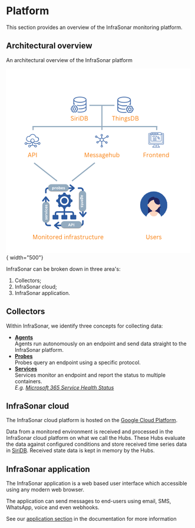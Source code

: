 # Platform

This section provides an overview of the InfraSonar monitoring platform.

## Architectural overview

An architectural overview of the InfraSonar platform

![High level overview](../images/infrasonar_highlevel.png){ width="500"}


InfraSonar can be broken down in three area's:

1. Collectors;
2. InfraSonar cloud;
3. InfraSonar application.

## Collectors

Within InfraSonar, we identify three concepts for collecting data:

* **[Agents](../collectors/agents/index.md)**<br>
  Agents run autonomously on an endpoint and send data straight to the InfraSonar platform.
* **[Probes](../collectors/probes/index.md)**<br>
  Probes query an endpoint using a specific protocol.
* **[Services](../collectors/services/index.md)**<br>
  Services monitor an endpoint and report the status to multiple containers.<br>
  *E.g. [Microsoft 365 Service Health Status](https://status.office365.com/)*

## InfraSonar cloud

The InfraSonar cloud platform is hosted on the [Google Cloud Platform](https://cloud.google.com/).

Data from a monitored environment is received and processed in the InfraSonar cloud platform on what we call the Hubs. These Hubs evaluate the data against configured conditions and store received time series data in [SiriDB](https://siridb.net/). Received state data is kept in memory by the Hubs.

## InfraSonar application

The InfraSonar application is a web based user interface which accessible using any modern web browser.

The application can send messages to end-users using email, SMS, WhatsApp, voice and even webhooks.

See our [application section](../application/index.md) in the documentation for more information
